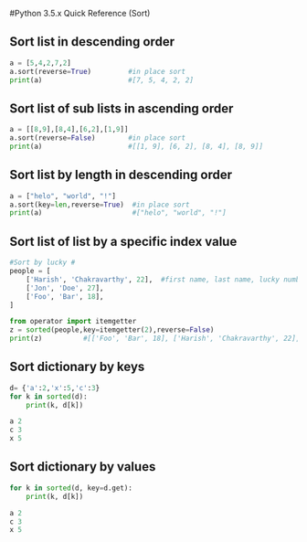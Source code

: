 #Python 3.5.x Quick Reference (Sort)

## Sort list in descending order
````python
a = [5,4,2,7,2]
a.sort(reverse=True)         #in place sort
print(a)                     #[7, 5, 4, 2, 2]
````

## Sort list of sub lists in ascending order
````python
a = [[8,9],[8,4],[6,2],[1,9]]
a.sort(reverse=False)        #in place sort
print(a)                     #[[1, 9], [6, 2], [8, 4], [8, 9]] 
````

## Sort list by length in descending order
````python
a = ["helo", "world", "!"]
a.sort(key=len,reverse=True)  #in place sort
print(a)                      #["helo", "world", "!"]
````

## Sort list of list by a specific index value
```python
#Sort by lucky #
people = [
    ['Harish', 'Chakravarthy', 22],  #first name, last name, lucky number
    ['Jon', 'Doe', 27],
    ['Foo', 'Bar', 18],
]

from operator import itemgetter
z = sorted(people,key=itemgetter(2),reverse=False)
print(z)          #[['Foo', 'Bar', 18], ['Harish', 'Chakravarthy', 22], ['Jon', 'Doe', 27]]
````

## Sort dictionary by keys
```python
d= {'a':2,'x':5,'c':3}
for k in sorted(d):
	print(k, d[k])

a 2
c 3
x 5	
````


## Sort dictionary by values
```python
for k in sorted(d, key=d.get):
	print(k, d[k])

a 2
c 3
x 5
````

